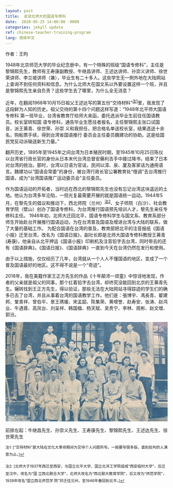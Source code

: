 ```yaml
---
layout: post
title:  说说北师大的国语专修科
date:  2020-05-25 14:00:00 -0000
categories: jekyll update
ref: chinese-teacher-training-program
lang: 简体中文
---
```

作者：王昀

1948年北京师范大学的毕业纪念册中，有一个特殊的班级“国语专修科”，主任是黎锦熙先生，教师有王寿康副教授、牛继昌讲师、王述达讲师、孙崇义讲师、徐世荣讲师、李兰坡讲师（兼），毕业生有二十多人。这些学生无一例外地在大陆网站上查询不到任何资料和信息。为什么北师大在国文系以外要设置这样一个班，并且是黎锦熙先生亲自负责？这些学生去了哪里，为什么全无消息？

   近年，在翻阅1968年10月15日祖父王述达写的第五份“交待材料”<sup><a href="#fn1" id="ref1">注1</a></sup>里，我发现了
这段鲜为人知的历史。祖父交待的第十四个问题这样写道：“1948年北平师大国语专修科
第一班毕业，台湾省教育厅给师大来函，委托选派毕业生前往任国语教员。校长室转知国
语专修科，通告毕业生愿往者报名，主任黎锦熙主张口试国音，派王茀青、徐世荣、孙崇
义和我担任，把合格名单送校长室，结果选送十余名，购船票手续，得到台湾省国语推行
委员会主任委员魏建功的协助。这是给国民党反动派输送新生力量。”

翻开历史，1895年至1945年之间台湾为日本殖民时期，至1945年10月25日陈仪以台湾省行政长官的身份从日本末代台湾总督安藤利吉手中接过降书，结束了日本对台湾的统治。那时，台湾以日语为官话，民间以漳、泉、厦及客家话为通用语言。魏建功以“国语会常委”的身份，被台湾行政长官公署教育处“借调”去台湾推行国语，成为"台湾国语推广运动委员会"主任委员。

作为国语运动的开拓者，当时远在西北的黎锦熙先生也没有忘记台湾这块遥远的土地。他认为台湾多年沦陷，一但光复最需要开展的就是国语统一运动。1944年5月，在黎先生的倡议和推动下，西北师院（兰州）<sup><a href="#fn2" id="ref2">注2</a></sup>、女子师院（白沙）、社会教育学院（壁山）创办了国语专修科，为台湾推行国语预先培训人才，黎先生亲任专修科主任。
1946年初，北师大迁回北平，国语专修科学生与国文系、教育系部分师生开始赴台开展推行国语运动，为在台湾普及国语及增进台湾与大陆的联系，做了大量的基础工作。
为配合国语在台湾的普及，教育部把北平的注音报纸《国语小报》迁至台湾，改名为《国语日报》，副社长即是北师大国语专修科教授王茀青(寿康)，他亲自从北平押运《国语小报》印刷机及注音铅字去台湾，同时带去的还有《国语辞典》。《国语日报》、《国语辞典》一直到今天在台湾仍然在发行和使用。

由于以上措施，仅仅经历了几年，台湾就从一个人人不懂国语的地区，变成了一个普及国语最好的地区。这不得不说是一个“奇迹”。

2018年，我在美籍作家王正方先生的作品《十年颠沛一顽童》中惊讶地发现，作者的父亲就是祖父的同事，那个扛着铅字去台湾，却终究没能回到北京的王茀青先生。辗转找到王正方先生，得以验证，那些无法在大陆网站寻得踪迹的学生们的确多已去了台湾，并且从事着台湾的国语教学工作。他们是：張博宇、馮長青、翟建邦、鞏青祥、曾伯平、景王琇瑗、宋孟韶、陈集荣、黄增誉、赵寿安、张涛、赵鸿业、牛遇蓉、高凤台、刘呈祥、韩国楹、杨天赋、吴贵宁、李林、周彬、赵文增、郭汾。

 ![image](/assets/imgs/chinese-teacher-training-program-graduation.png "1948年北平师范大学国语专修科毕业照。（图片由作者提供)")
 
前排左起：牛继昌先生、孙崇义先生、王寿康先生、黎锦熙先生、王述达先生、徐世荣先生



<sup id="fn1">注1: [“交待材料“是大陆在文化大革命期间为交待个人问题所写。一般要写很多版，直到批判的人满意为止。]<a href="#ref1" title="Jump back to footnote 1 in the text.">↩</a></sup>

<sup id="fn2">注2: [北师大于1937年西迁至西安，与国立北平大学、国立北洋工学院组成“西安临时大学”，后迁至汉中，改名为“国
立西北联合大学”，北师大改名为“西北联大教育学院”，后又改为“师范学院”，1939年改名“国立西北师范学
院”并迁往兰州，至1946年春回到北平。]<a href="#ref2" title="Jump back to footnote 2 in the text.">↩</a></sup>
